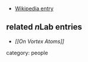 

* [Wikipedia entry](http://en.wikipedia.org/wiki/William_Thomson,_1st_Baron_Kelvin)

## related $n$Lab entries

* _[[On Vortex Atoms]]_

category: people

